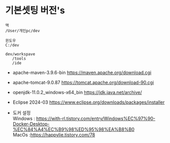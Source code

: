 # 기본셋팅 버전's



```
맥
/User/개인pc/dev

윈도우
C:/dev

dev/workspave
   /tools
   /ide
```

- apache-maven-3.9.6-bin
https://maven.apache.org/download.cgi

- apache-tomcat-9.0.87
https://tomcat.apache.org/download-90.cgi

- openjdk-11.0.2_windows-x64_bin
https://jdk.java.net/archive/

- Eclipse 2024-03 
https://www.eclipse.org/downloads/packages/installer

- 도커 설정<br>
Windows : https://with-rl.tistory.com/entry/Windows%EC%97%90-Docker-Desktop-%EC%84%A4%EC%B9%98%ED%95%98%EA%B8%B0<br>
MacOs :https://happylie.tistory.com/78
